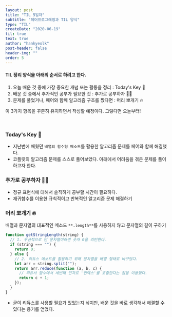 ```yaml
---
layout: post
title: "TIL 5일차"
subtitle: "페어프로그래밍과 TIL 양식"
type: "TIL"
createDate: "2020-06-19"
til: true
text: true
author: "hankyeolk"
post-header: false
header-img: ""
order: 5
---
```


#### TIL 정리 양식을 아래의 순서로 하려고 한다.

1. 오늘 배운 것 중에 가장 중요한 개념 또는 활동을 정리 : Today's Key 🔑
2. 배운 것 중에서 추가적인 공부가 필요한 것 : 추가로 공부하자 💪🏼
3. 문제를 풀었거나, 페어와 함께 알고리즘 구조를 짰다면 : 머리 뽀개기 🔥

이 3가지 항목을 꾸준히 유지하면서 작성할 예정이다. 그렇다면 오늘부터!

<br>

### Today's Key 🔑

- 지난번에 배웠던 `배열의 함수형 메소드`를 활용한 알고리즘 문제를 페어와 함께 해결했다.
- 코플릿의 알고리즘 문제를 스스로 풀어보았다. 아래에서 어려움을 겪은 문제를 풀이하고자 한다.
  <br>

### 추가로 공부하자 💪🏼

- 정규 표현식에 대해서 솔직하게 공부할 시간이 필요하다.
- 재귀함수를 이용한 규칙적이고 반복적인 알고리즘 문제 해결하기
  <br>

### 머리 뽀개기 🔥

배열과 문자열의 대표적인 메소드 `**.length**`를 사용하지 않고 문자열의 길이 구하기

```js
function getStringLength(string) {
  // 1. 우선적으로 빈 문자열이라면 숫자 0을 리턴한다.
  if (string === "") {
    return 0;
  } else {
    // 2. 리듀스 메소드를 활용하기 위해 문자열을 배열 형태로 바꾸었다.
    let arr = string.split("");
    return arr.reduce(function (a, b, c) {
      // 리듀서 함수에서 세번째 인자로 '인덱스'를 호출한다는 점을 이용했다.
      return c + 1;
    });
  }
}
```

- 굳이 리듀스를 사용할 필요가 있었는지 싶지만, 배운 것을 바로 생각해서 해결할 수 있다는 용기를 얻었다.
